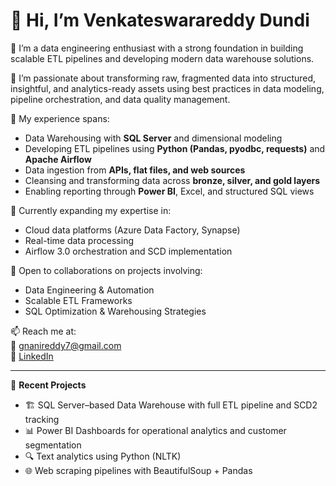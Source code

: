 # 👋 Hi, I’m Venkateswarareddy Dundi

🎯 I’m a data engineering enthusiast with a strong foundation in building scalable ETL pipelines and developing modern data warehouse solutions.

🚀 I’m passionate about transforming raw, fragmented data into structured, insightful, and analytics-ready assets using best practices in data modeling, pipeline orchestration, and data quality management.

🔧 My experience spans:
- Data Warehousing with **SQL Server** and dimensional modeling
- Developing ETL pipelines using **Python (Pandas, pyodbc, requests)** and **Apache Airflow**
- Data ingestion from **APIs, flat files, and web sources**
- Cleansing and transforming data across **bronze, silver, and gold layers**
- Enabling reporting through **Power BI**, Excel, and structured SQL views

🌱 Currently expanding my expertise in:
- Cloud data platforms (Azure Data Factory, Synapse)
- Real-time data processing
- Airflow 3.0 orchestration and SCD implementation

🤝 Open to collaborations on projects involving:
- Data Engineering & Automation
- Scalable ETL Frameworks
- SQL Optimization & Warehousing Strategies

📫 Reach me at:  
📧 gnanireddy7@gmail.com  
🔗 [LinkedIn](https://www.linkedin.com/in/venkateswara-reddy-dundi)

---

🧪 **Recent Projects**
- 🏗 SQL Server–based Data Warehouse with full ETL pipeline and SCD2 tracking  
- 📊 Power BI Dashboards for operational analytics and customer segmentation  
- 🔍 Text analytics using Python (NLTK)  
- 🌐 Web scraping pipelines with BeautifulSoup + Pandas


